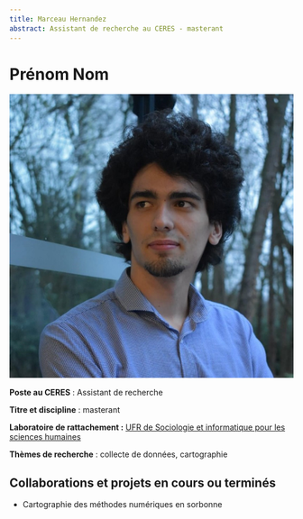 ```yaml
---
title: Marceau Hernandez
abstract: Assistant de recherche au CERES - masterant
---
```

# Prénom Nom #
![Marceau Hernandez](hernandez_marceau.jpg)

**Poste au CERES** : Assistant de recherche

**Titre et discipline** : masterant

**Laboratoire de rattachement :** [UFR de Sociologie et informatique pour les sciences humaines](https://lettres.sorbonne-universite.fr/faculte-des-lettres/ufr/ufr-de-sociologie-et-informatique-pour-les-sciences-humaines)

**Thèmes de recherche** : collecte de données, cartographie

## Collaborations et projets en cours ou terminés ##

- Cartographie des méthodes numériques en sorbonne